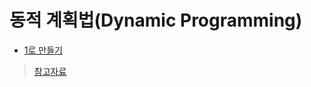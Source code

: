 # 동적 계획법(Dynamic Programming)

- [1로 만들기](https://www.acmicpc.net/problem/1463)
> [참고자료](https://m.blog.naver.com/PostView.nhn?blogId=occidere&logNo=220787315353&proxyReferer=https%3A%2F%2Fwww.google.com%2F)
